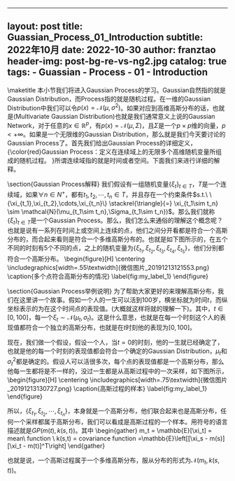 
---
layout:     post
title:      Guassian_Process_01_Introduction
subtitle:   2022年10月
date:       2022-10-30
author:     franztao
header-img: post-bg-re-vs-ng2.jpg
catalog: true
tags:
    - Guassian
    - Process
    - 01
    - Introduction
---
            

\maketitle
本小节我们将进入Gaussian Process的学习。Gaussian自然指的就是Gaussian Distribution，而Process指的就是随机过程。在一维的Gaussian Distribution中我们可以令$p(x) = \mathcal{N}(\mu,\sigma^2)$。如果对应到高维高斯分布的话，也就是(Multivariate Gaussian Distribution)也就是我们通常意义上说的Gaussian Network，对于任意的$x\in \mathbb{R}^p$，有$p(x) = \mathcal{N}(\mu,\Sigma)$，且$\Sigma$是一个$p\times p$维的向量，$p< +\infty$。如果是一个无限维的Gaussian Distribution，那么就是我们今天要讨论的Gaussian Process了。首先我们给出Gaussian Process的详细定义，{\color{red}Gaussian Process：定义在连续域上的无限多个高维随机变量所组成的随机过程。 }所谓连续域指的就是时间或者空间。下面我们来进行详细的解释。

\section{Gaussian Process解释}
我们假设有一组随机变量$\{ \xi_t \}_{t\in T}$，$T$是一个连续域，如果$\forall n \in N^+$，都有$t_1,t_2,\cdots,t_n \in T$，并且存在一个约束条件$s.t.\ \{\xi_{t_1},\xi_{t_2},\cdots,\xi_{t_n}\} \stackrel{\triangle}{=} \xi_{t_1\sim t_n} \sim \mathcal{N}(\mu_{t_1\sim t_n},\Sigma_{t_1\sim t_n})$。那么我们就称$\{ \xi_t \}_{t\in T}$是一个Gaussian Process。那么，我们怎么来通俗的理解这个概念呢？也就是说有一系列在时间上或空间上连续的点，他们之间分开看都是符合一个高斯分布的，而合起来看则是符合一个多维高斯分布的。也就是如下图所示的，在五个不同的时刻有5个不同的点，之上的随机变量为$\{\xi_{t_1},\xi_{t_2},\xi_{t_3},\xi_{t_4},\xi_{t_5}\}$，他们分别都符合一个高斯分布。
\begin{figure}[H]
    \centering
    \includegraphics[width=.55\textwidth]{微信图片_20191213121553.png}
    \caption{多个点符合高斯分布的情况}
    \label{fig:my_label_1}
\end{figure}

\section{Gaussian Process举例说明}
为了帮助大家更好的来理解高斯分布，我们在这里讲一个故事。假如一个人的一生可以活到100岁，横坐标就为时间$t$，而纵坐标表示的为在这个时间点的表现值。(大概就这样将就的理解一下)。其中，$t \in [0,100]$，每一个$\xi_t \sim \mathcal{N}(\mu_t,\sigma_t)$。这是什么意思，也就是在每一个时刻这个人的表现值都符合一个独立的高斯分布，也就是在$t$时刻他的表现为$[0,100]$。

现在，我们做一个假设，假设一个人，当$t=0$的时刻，他的一生就已经确定了，也就是他的每一个时刻的表现值都会符合一个确定的Gaussian Distribution，$\mu_t$和$\sigma_t^2$都是确定的。假设人可以活很多次，每个点的表现值都是一个高斯分布，那么他每一生都将是不一样的，没过一生都是从高斯过程中的一次采样，如下图所示，
\begin{figure}[H]
    \centering
    \includegraphics[width=.75\textwidth]{微信图片_20191213130727.png}
    \caption{高斯过程的样本}
    \label{fig:my_label_1}
\end{figure}

所以，$\{\xi_{t_1},\xi_{t_2},\cdots,\xi_{t_n}\}$，本身就是一个高斯分布，他们联合起来也是高斯分布，任何一个采样都属于高斯分布，我们可以看成是高斯过程的一个样本。用符号的语言描述就是$GP(m(t),k(s,t))$。其中
\begin{gather}
    m_t = \mathbb{E}[\xi_t] = mean\ function \\
    k(s,t) = covariance function =\mathbb{E}\left[[\xi_s - m(s)][\xi_t - m(t)]^T\right]
\end{gather}

也就是说，一个高斯过程属于一个多维高斯分布，服从分布的形式为$\mathcal{N}(m_t,k(s,t))$。                                                                                                                                              



